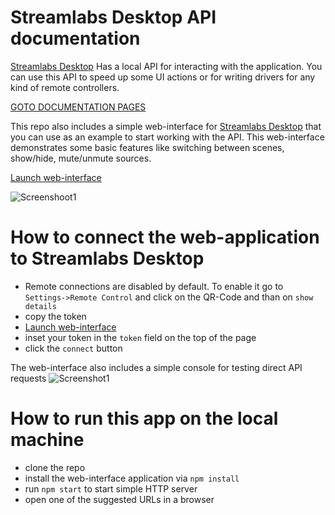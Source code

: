 # Streamlabs Desktop API documentation


[Streamlabs Desktop](https://github.com/stream-labs/streamlabs-obs) Has a local API for interacting with the application. You can use this API to speed up some UI actions or for writing drivers for any kind of remote controllers.

[GOTO DOCUMENTATION PAGES](https://stream-labs.github.io/streamlabs-desktop-api-docs/docs/index.html)

This repo also includes a simple web-interface for [Streamlabs Desktop](https://github.com/stream-labs/streamlabs-obs) that you can use as an example to start working with the API. This web-interface demonstrates some basic features like switching between scenes, show/hide, mute/unmute sources.
 
 [Launch web-interface](https://stream-labs.github.io/streamlabs-desktop-api-docs)

![Screenshoot1](https://raw.githubusercontent.com/stream-labs/streamlabs-desktop-api-docs/master/screenshots/screen1.png)

# How to connect the web-application to Streamlabs Desktop
* Remote connections are disabled by default. To enable it go to `Settings->Remote Control` and click on the QR-Code and than on `show details`
* copy the token
* [Launch web-interface](https://stream-labs.github.io/streamlabs-desktop-api-docs)
* inset your token in the `token` field on the top of the page
* click the `connect` button 


The web-interface also includes a simple console for testing direct API requests
![Screenshot1](https://raw.githubusercontent.com/stream-labs/streamlabs-desktop-api-docs/master/screenshots/screen2.png)

# How to run this app on the local machine
* clone the repo
* install the web-interface application via `npm install`
* run `npm start` to start simple HTTP server
* open one of the suggested URLs in a browser

